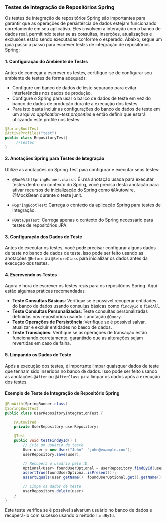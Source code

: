 ### Testes de Integração de Repositórios Spring

Os testes de integração de repositórios Spring são importantes para garantir que as operações de persistência de dados estejam funcionando corretamente em seu aplicativo. Eles envolvem a interação com o banco de dados real, permitindo testar se as consultas, inserções, atualizações e exclusões estão sendo executadas conforme o esperado. Abaixo, segue um guia passo a passo para escrever testes de integração de repositórios Spring:

#### 1. Configuração do Ambiente de Testes

   Antes de começar a escrever os testes, certifique-se de configurar seu ambiente de testes de forma adequada:

   - Configure um banco de dados de teste separado para evitar interferências nos dados de produção.
   - Configure o Spring para usar o banco de dados de teste em vez do banco de dados de produção durante a execução dos testes.
   - Para isto basta incluir as configurações do banco de dados de teste em um arquivo *application-test.properties* e então definir que estará utilizando este profile nos testes:

   ```java
   @SpringBootTest
   @ActiveProfiles("test")
   public class RepositoryTest{
        //Testes
   }
   ```

#### 2. Anotações Spring para Testes de Integração

   Utilize as anotações do Spring Test para configurar e executar seus testes:

   - `@RunWith(SpringRunner.class)`:  É uma anotação usada para executar testes dentro do contexto do Spring, você precisa desta anotação para ativar recursos de inicialização do Spring como @Autowire, @MockBean durante o teste junit.

   - `@SpringBootTest`: Carrega o contexto da aplicação Spring para testes de integração.
   
   - `@DataJpaTest`: Carrega apenas o contexto do Spring necessário para testes de repositórios JPA.

#### 3. Configuração dos Dados de Teste

   Antes de executar os testes, você pode precisar configurar alguns dados de teste no banco de dados de teste. Isso pode ser feito usando as anotações `@Before` ou `@BeforeClass` para inicializar os dados antes da execução dos testes.

#### 4. Escrevendo os Testes

   Agora é hora de escrever os testes reais para os repositórios Spring. Aqui estão algumas práticas recomendadas:

   - **Teste Consultas Básicas**: Verifique se é possível recuperar entidades do banco de dados usando consultas básicas como `findById` e `findAll`.
   - **Teste Consultas Personalizadas**: Teste consultas personalizadas definidas nos repositórios usando a anotação `@Query`.
   - **Teste Operações de Persistência**: Verifique se é possível salvar, atualizar e excluir entidades no banco de dados.
   - **Teste Transações**: Verifique se as operações de transação estão funcionando corretamente, garantindo que as alterações sejam revertidas em caso de falha.

#### 5. Limpando os Dados de Teste

   Após a execução dos testes, é importante limpar quaisquer dados de teste que tenham sido inseridos no banco de dados. Isso pode ser feito usando as anotações `@After` ou `@AfterClass` para limpar os dados após a execução dos testes.

#### Exemplo de Teste de Integração de Repositório Spring

```java
@RunWith(SpringRunner.class)
@SpringBootTest
public class UserRepositoryIntegrationTest {

    @Autowired
    private UserRepository userRepository;

    @Test
    public void testFindById() {
        // Cria um usuário de teste
        User user = new User("John", "john@example.com");
        userRepository.save(user);

        // Recupera o usuário pelo ID
        Optional<User> foundUserOptional = userRepository.findById(user.getId());
        assertTrue(foundUserOptional.isPresent());
        assertEquals(user.getName(), foundUserOptional.get().getName());

        // Limpa os dados de teste
        userRepository.delete(user);
    }
}
```

Este teste verifica se é possível salvar um usuário no banco de dados e recuperá-lo com sucesso usando o método `findById`.